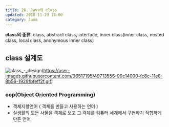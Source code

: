 ```yaml
---
title: 26. Java의 class
updated: 2018-11-23 18:00
category: Java
---
```


**class의 종류:** class, abstract class, interface, inner class(inner class, nested class, local class, anonymous inner class)

## class 설계도
![class_-_design](https://user-images.githubusercontent.com/36517195/49713556-99c14000-fc8c-11e8-8b56-1929fbfeff2f.gif)(https://user-images.githubusercontent.com/36517195/49713556-99c14000-fc8c-11e8-8b56-1929fbfeff2f.gif)

### oop(Object Oriented Programming)
- 객체지향언어 ( 객체를 만들고 사용하는 언어 )
- 실생활의 모든 사물을 객체로 보고 그 객체를 컴퓨터 세계에서 구현하기 적합하게 만든 언어

